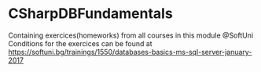 # CSharpDBFundamentals
Containing exercices(homeworks) from all courses in this module @SoftUni
Conditions for the exercices can be found at https://softuni.bg/trainings/1550/databases-basics-ms-sql-server-january-2017
